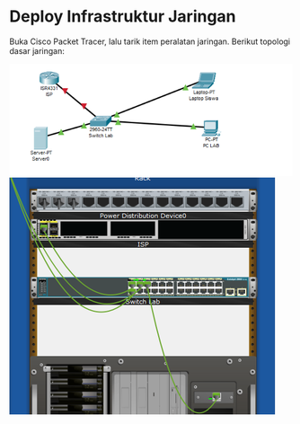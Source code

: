 # Deploy Infrastruktur Jaringan
<p>Buka Cisco Packet Tracer, lalu tarik item peralatan jaringan. Berikut topologi dasar jaringan: </p>
<img src='img/first-network.PNG'>
<img src='img/physical-topology.png'>
